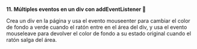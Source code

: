 **11. Múltiples eventos en un div con addEventListener 🎨**

Crea un div en la página y usa el evento mouseenter para cambiar el color de fondo a verde cuando el ratón entre en el área del div, y usa el evento mouseleave para devolver el color de fondo a su estado original cuando el ratón salga del área.